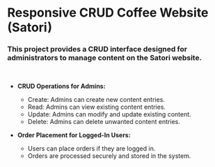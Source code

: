 # Responsive CRUD Coffee Website (Satori)

<h3>This project provides a CRUD interface designed for administrators to manage content on the Satori website.</h3><br>

- **CRUD Operations for Admins:**
  - Create: Admins can create new content entries.
  - Read: Admins can view existing content entries.
  - Update: Admins can modify and update existing content.
  - Delete: Admins can delete unwanted content entries.
 
- **Order Placement for Logged-In Users:**
  - Users can place orders if they are logged in.
  - Orders are processed securely and stored in the system.
